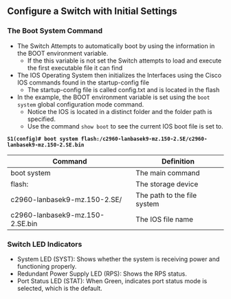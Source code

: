 ## Configure a Switch with Initial Settings
### The Boot System Command
- The Switch Attempts to automatically boot by using the information in the BOOT environment variable.
	 - If the this variable is not set the Switch attempts to load and execute the first executable file it can find
- The IOS Operating System then initializes the Interfaces using the Cisco IOS commands found in the startup-config file
	 - The startup-config file is called config.txt and is located in the flash
- In the example, the BOOT environment variable is set using the `boot system` global configuration mode command.
	- Notice the IOS is located in a distinct folder and the folder path is specified.
	- Use the command `show boot` to see the current IOS boot file is set to.
	
**`S1(config)# boot system flash:/c2960-lanbasek9-mz.150-2.SE/c2960-lanbasek9-mz.150-2.SE.bin`**

| Command                         | Definition                  |
| ------------------------------- | --------------------------- |
| boot system                     | The main command            |
| flash:                          | The storage device          |
| c2960-lanbasek9-mz.150-2.SE/    | The path to the file system |
| c2960-lanbasek9-mz.150-2.SE.bin | The IOS file name           |

### Switch LED Indicators
- System LED (SYST): Shows whether the system is receiving power and functioning properly.
- Redundant Power Supply LED (RPS): Shows the RPS status.
- Port Status LED (STAT): When Green, indicates port status mode is selected, which is the default. 